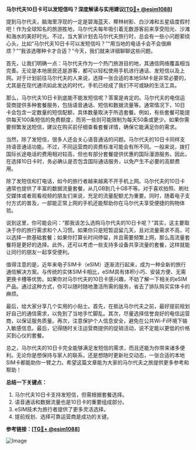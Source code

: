 **马尔代夫10日卡可以发短信吗？深度解读与实用建议[[TG💪+ @esim1088](https://t.me/s/esim1088)]**

提到马尔代夫，脑海里浮现的一定是碧海蓝天、椰林树影、白沙滩和五星级度假村吧！作为全球知名的旅游胜地，马尔代夫每年吸引着无数游客前来享受阳光、沙滩和海水的美好时光。不过，当大家计划去马尔代夫旅行时，总会有一些小问题萦绕心头，比如“马尔代夫10日卡可以发短信吗？”“用当地的电话卡会不会很麻烦？”“我该选哪种卡才合适？”今天，我们就来详细聊聊这些问题。

首先，让我们明确一点：马尔代夫作为一个热门旅游目的地，其通信网络覆盖相当完善。无论是本地居民还是游客，都可以轻松使用手机进行通话、发短信以及上网。对于计划前往马尔代夫的人来说，选择一张合适的本地SIM卡是非常必要的，尤其是在现代通讯如此发达的时代，手机已经成了我们不可或缺的生活工具。

那么，马尔代夫10日卡到底能不能发短信呢？答案是肯定的。马尔代夫的电信运营商提供多种套餐服务，包括语音通话、短信和数据流量等。通常情况下，10日卡会包含一定数量的短信配额，具体数量取决于所选套餐。例如，有些套餐可能提供每天100条短信的免费额度，而另一些则可能限制为每天50条或更少。如果你需要频繁发送短信，建议在购买前仔细查看套餐详情，确保它能满足你的需求。

当然，除了发短信，很多人还会关心语音通话的问题。马尔代夫的10日卡同样支持语音通话功能。不过，不同运营商的资费标准可能会有所不同。一般来说，拨打国际长途电话的费用相对较高，但也有部分套餐提供优惠的国际漫游服务。因此，在选择10日卡时，务必确认是否包含国际通话服务，以免产生不必要的高额费用。

除了发短信和打电话，如今的旅行者越来越离不开手机上网。马尔代夫的10日卡通常也提供了丰富的数据流量套餐，从几GB到几十GB不等。对于喜欢拍照、刷社交媒体或者观看视频的朋友们来说，充足的流量配额尤为重要。同时，随着电子支付方式的普及，一部能正常上网的手机还能帮助你在马尔代夫享受便捷的购物体验。

说到这里，你可能会问：“那我该怎么选购马尔代夫的10日卡呢？”其实，这主要取决于你的旅行需求和个人习惯。如果你只是短暂逗留几天，且对流量需求不高，可以选择一款基础套餐；如果你打算长时间停留，并且需要频繁上网，那么高流量套餐将是更好的选择。此外，还可以考虑一些支持多设备共享流量的套餐，这样就能让同行的朋友一起享受便利。

值得注意的是，近年来电子SIM卡（eSIM）逐渐流行起来，成为一种全新的旅行通信解决方案。与传统的实体SIM卡相比，eSIM具有体积小巧、安装方便、无需更换卡槽等优势。如果你对马尔代夫的10日卡感兴趣，不妨了解一下相关的eSIM产品。通过这种方式，你可以随时随地激活所需的服务，省去了排队购买实体卡的麻烦。

最后，给大家分享几个实用的小贴士。首先，在抵达马尔代夫之前，最好提前规划好自己的通信需求，以免到了当地手忙脚乱。其次，尽量选择信誉良好的电信运营商，以保证服务质量。再次，注意保护个人信息安全，避免在公共Wi-Fi环境下输入敏感信息。最后，记得随时关注运营商提供的促销活动，说不定能以更低的价格买到心仪的套餐。

总之，马尔代夫的10日卡完全能够满足发短信的需求，而且还能为你带来诸多便利。无论你是想保持与家人的联系，还是想随时更新社交动态，一张合适的本地SIM卡都能助你一臂之力。希望这篇文章能为大家的马尔代夫之旅提供更多参考和帮助！

**总结一下关键点：**
1. 马尔代夫10日卡支持发短信，但需根据套餐选择。
2. 语音通话和数据流量也是10日卡的重要组成部分。
3. eSIM技术为旅行者提供了更多灵活选择。
4. 提前规划、选择可靠运营商是成功的关键。

**参考链接：[[TG💪+ @esim1088](https://t.me/s/esim1088)]**

![Image](https://i.postimg.cc/4NQfJmqS/Snipaste-2025-05-13-00-14-12.png)
